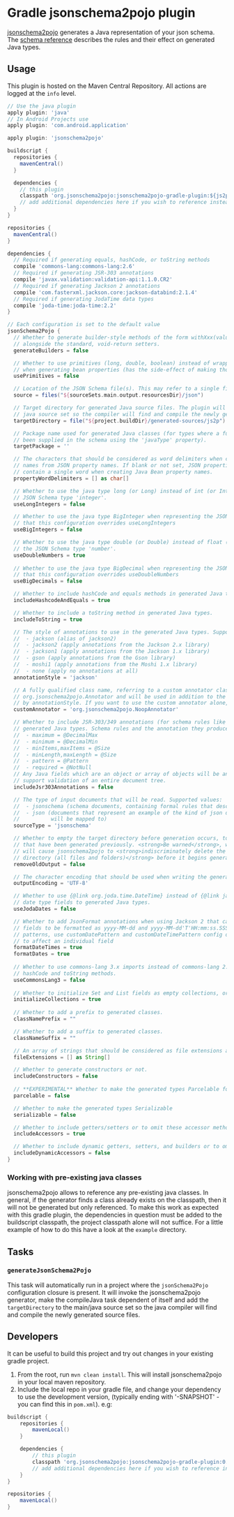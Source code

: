 # Gradle jsonschema2pojo plugin

[jsonschema2pojo](http://www.jsonschema2pojo.org) generates a Java representation of your
json schema. The [schema reference](https://github.com/joelittlejohn/jsonschema2pojo/wiki/Reference)
describes the rules and their effect on generated Java types.

## Usage

This plugin is hosted on the Maven Central Repository. All actions are logged at the `info` level.

```groovy
// Use the java plugin 
apply plugin: 'java' 
// In Android Projects use 
apply plugin: 'com.android.application'

apply plugin: 'jsonschema2pojo'

buildscript {
  repositories {
    mavenCentral()
  }

  dependencies {
    // this plugin
    classpath 'org.jsonschema2pojo:jsonschema2pojo-gradle-plugin:${js2p.version}'
    // add additional dependencies here if you wish to reference instead of generate them (see example directory)
  }
}

repositories {
  mavenCentral()
}

dependencies {
  // Required if generating equals, hashCode, or toString methods
  compile 'commons-lang:commons-lang:2.6'
  // Required if generating JSR-303 annotations
  compile 'javax.validation:validation-api:1.1.0.CR2'
  // Required if generating Jackson 2 annotations
  compile 'com.fasterxml.jackson.core:jackson-databind:2.1.4'
  // Required if generating JodaTime data types
  compile 'joda-time:joda-time:2.2'
}

// Each configuration is set to the default value
jsonSchema2Pojo {
  // Whether to generate builder-style methods of the form withXxx(value) (that return this),
  // alongside the standard, void-return setters.
  generateBuilders = false

  // Whether to use primitives (long, double, boolean) instead of wrapper types where possible
  // when generating bean properties (has the side-effect of making those properties non-null).
  usePrimitives = false

  // Location of the JSON Schema file(s). This may refer to a single file or a directory of files.
  source = files("${sourceSets.main.output.resourcesDir}/json")

  // Target directory for generated Java source files. The plugin will add this directory to the
  // java source set so the compiler will find and compile the newly generated source files.
  targetDirectory = file("${project.buildDir}/generated-sources/js2p")

  // Package name used for generated Java classes (for types where a fully qualified name has not
  // been supplied in the schema using the 'javaType' property).
  targetPackage = ''

  // The characters that should be considered as word delimiters when creating Java Bean property
  // names from JSON property names. If blank or not set, JSON properties will be considered to
  // contain a single word when creating Java Bean property names.
  propertyWordDelimiters = [] as char[]

  // Whether to use the java type long (or Long) instead of int (or Integer) when representing the
  // JSON Schema type 'integer'.
  useLongIntegers = false

  // Whether to use the java type BigInteger when representing the JSON Schema type 'integer'. Note
  // that this configuration overrides useLongIntegers
  useBigIntegers = false

  // Whether to use the java type double (or Double) instead of float (or Float) when representing
  // the JSON Schema type 'number'.
  useDoubleNumbers = true
  
  // Whether to use the java type BigDecimal when representing the JSON Schema type 'number'. Note
  // that this configuration overrides useDoubleNumbers
  useBigDecimals = false

  // Whether to include hashCode and equals methods in generated Java types.
  includeHashcodeAndEquals = true

  // Whether to include a toString method in generated Java types.
  includeToString = true

  // The style of annotations to use in the generated Java types. Supported values:
  //  - jackson (alias of jackson2)
  //  - jackson2 (apply annotations from the Jackson 2.x library)
  //  - jackson1 (apply annotations from the Jackson 1.x library)
  //  - gson (apply annotations from the Gson library)
  //  - moshi1 (apply annotations from the Moshi 1.x library)
  //  - none (apply no annotations at all)
  annotationStyle = 'jackson'

  // A fully qualified class name, referring to a custom annotator class that implements
  // org.jsonschema2pojo.Annotator and will be used in addition to the one chosen
  // by annotationStyle. If you want to use the custom annotator alone, set annotationStyle to none.
  customAnnotator = 'org.jsonschema2pojo.NoopAnnotator'

  // Whether to include JSR-303/349 annotations (for schema rules like minimum, maximum, etc) in
  // generated Java types. Schema rules and the annotation they produce:
  //  - maximum = @DecimalMax
  //  - minimum = @DecimalMin
  //  - minItems,maxItems = @Size
  //  - minLength,maxLength = @Size
  //  - pattern = @Pattern
  //  - required = @NotNull
  // Any Java fields which are an object or array of objects will be annotated with @Valid to
  // support validation of an entire document tree.
  includeJsr303Annotations = false

  // The type of input documents that will be read. Supported values:
  //  - jsonschema (schema documents, containing formal rules that describe the structure of json data)
  //  - json (documents that represent an example of the kind of json data that the generated Java types
  //          will be mapped to)
  sourceType = 'jsonschema'

  // Whether to empty the target directory before generation occurs, to clear out all source files
  // that have been generated previously. <strong>Be warned</strong>, when activated this option
  // will cause jsonschema2pojo to <strong>indiscriminately delete the entire contents of the target
  // directory (all files and folders)</strong> before it begins generating sources.
  removeOldOutput = false

  // The character encoding that should be used when writing the generated Java source files
  outputEncoding = 'UTF-8'

  // Whether to use {@link org.joda.time.DateTime} instead of {@link java.util.Date} when adding
  // date type fields to generated Java types.
  useJodaDates = false

  // Whether to add JsonFormat annotations when using Jackson 2 that cause format "date" and "date-time"
  // fields to be formatted as yyyy-MM-dd and yyyy-MM-dd'T'HH:mm:ss.SSSZ respectively. To customize these
  // patterns, use customDatePattern and customDateTimePattern config options or add these inside a schema
  // to affect an individual field
  formatDateTimes = true
  formatDates = true
    
  // Whether to use commons-lang 3.x imports instead of commons-lang 2.x imports when adding equals, 
  // hashCode and toString methods.
  useCommonsLang3 = false
  
  // Whether to initialize Set and List fields as empty collections, or leave them as null.
  initializeCollections = true
  
  // Whether to add a prefix to generated classes.
  classNamePrefix = ""

  // Whether to add a suffix to generated classes.
  classNameSuffix = ""

  // An array of strings that should be considered as file extensions and therefore not included in class names.
  fileExtensions = [] as String[]

  // Whether to generate constructors or not.
  includeConstructors = false
  
  // **EXPERIMENTAL** Whether to make the generated types Parcelable for Android
  parcelable = false

  // Whether to make the generated types Serializable
  serializable = false

  // Whether to include getters/setters or to omit these accessor methods and create public fields instead.
  includeAccessors = true

  // Whether to include dynamic getters, setters, and builders or to omit these methods.
  includeDynamicAccessors = false
}
```

### Working with pre-existing java classes

jsonschema2pojo allows to reference any pre-existing java classes. In general, if the generator finds a
class already exists on the classpath, then it will not be generated but only referenced. To make this
work as expected with this gradle plugin, the dependencies in question must be added to the buildscript
classpath, the project classpath alone will not suffice. For a little example of how to do this have
a look at the `example` directory.

## Tasks

### `generateJsonSchema2Pojo`

This task will automatically run in a project where the `jsonSchema2Pojo` configuration closure is present.
It will invoke the jsonschema2pojo generator, make the compileJava task dependent of itself and add
the `targetDirectory` to the main/java source set so the java compiler will find and compile the newly
generated source files.

## Developers

It can be useful to build this project and try out changes in your existing gradle project.

1. From the root, run `mvn clean install`. This will install jsonschema2pojo in your local maven repository.
2. Include the local repo in your gradle file, and change your dependency to use the development version, (typically ending with '-SNAPSHOT' - you can find this in `pom.xml`). e.g:

```groovy
buildscript {
    repositories {
        mavenLocal()
    }

    dependencies {
        // this plugin
        classpath 'org.jsonschema2pojo:jsonschema2pojo-gradle-plugin:0.4.23-SNAPSHOT'
        // add additional dependencies here if you wish to reference instead of generate them (see example directory)
    }
}

repositories {
    mavenLocal()
}
```

